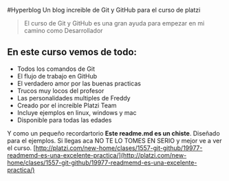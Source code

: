 #Hyperblog 
Un blog increible de Git y GitHub para el curso de platzi
>El curso de Git y GitHub es una gran ayuda para empezar en mi camino como Desarrollador 


## En este curso vemos de todo:
* Todos los comandos de Git
* El flujo de trabajo en GitHub
* El verdadero amor por las buenas practicas
* Trucos muy locos del profesor
* Las personalidades multiples de Freddy
* Creado por el increible Platzi Team
* Incluye ejemplos en linux, windows y mac
* Disponible para todas las edades

Y como un pequeño recordartorio **Este readme.md es un chiste**. Diseñado para el ejemplos. Si llegas aca NO TE LO TOMES EN SERIO y mejor ve a ver el curso. [http://platzi.com/new-home/clases/1557-git-github/19977-readmemd-es-una-excelente-practica/](http://platzi.com/new-home/clases/1557-git-github/19977-readmemd-es-una-excelente-practica/)